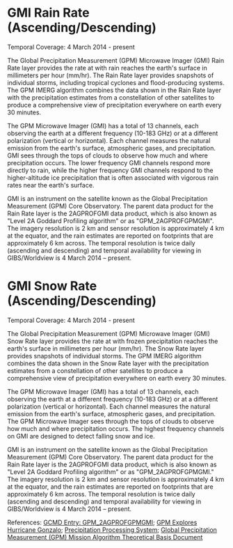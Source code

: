 # GMI Rain Rate (Ascending/Descending)
Temporal Coverage: 4 March 2014 - present

The Global Precipitation Measurement (GPM) Microwave Imager (GMI) Rain Rate layer provides the rate at with rain reaches the earth's surface in millimeters per hour (mm/hr). The Rain Rate layer provides snapshots of individual storms, including tropical cyclones and flood-producing systems.  The GPM IMERG algorithm combines the data shown in the Rain Rate layer with the precipitation estimates from a constellation of other satellites to produce a comprehensive view of precipitation everywhere on earth every 30 minutes.

The GPM Microwave Imager (GMI) has a total of 13 channels, each observing the earth at a different frequency (10-183 GHz) or at a different polarization (vertical or horizontal).  Each channel measures the natural emission from the earth's surface, atmospheric gases, and precipitation. GMI sees through the tops of clouds to observe how much and where precipitation occurs.  The lower frequency GMI channels respond more directly to rain, while the higher frequency GMI channels respond to the higher-altitude ice precipitation that is often associated with vigorous rain rates near the earth's surface.

GMI is an instrument on the satellite known as the Global Precipitation Measurement (GPM) Core Observatory. The parent data product for the Rain Rate layer is the 2AGPROFGMI data product, which is also known as "Level 2A Goddard Profiling algorithm" or as "GPM_2AGPROFGPMGMI". The imagery resolution is 2 km and sensor resolution is approximately 4 km at the equator, and the rain estimates are reported on footprints that are approximately 6 km across. The temporal resolution is twice daily (ascending and descending) and temporal availability for viewing in GIBS/Worldview is 4 March 2014 – present.

# GMI Snow Rate (Ascending/Descending)
Temporal Coverage: 4 March 2014 - present

The Global Precipitation Measurement (GPM) Microwave Imager (GMI) Snow Rate layer provides the rate at with frozen precipitation reaches the earth's surface in millimeters per hour (mm/hr). The Snow Rate layer provides snapshots of individual storms. The GPM IMERG algorithm combines the data shown in the Snow Rate layer with the precipitation estimates from a constellation of other satellites to produce a comprehensive view of precipitation everywhere on earth every 30 minutes.

The GPM Microwave Imager (GMI) has a total of 13 channels, each observing the earth at a different frequency (10-183 GHz) or at a different polarization (vertical or horizontal).  Each channel measures the natural emission from the earth's surface, atmospheric gases, and precipitation.  The GPM Microwave Imager sees through the tops of clouds to observe how much and where precipitation occurs.  The highest frequency channels on GMI are designed to detect falling snow and ice.

GMI is an instrument on the satellite known as the Global Precipitation Measurement (GPM) Core Observatory. The parent data product for the Rain Rate layer is the 2AGPROFGMI data product, which is also known as "Level 2A Goddard Profiling algorithm" or as "GPM_2AGPROFGPMGMI." The imagery resolution is 2 km and sensor resolution is approximately 4 km at the equator, and the rain estimates are reported on footprints that are approximately 6 km across. The temporal resolution is twice daily (ascending and descending) and temporal availability for viewing in GIBS/Worldview is 4 March 2014 – present.

References: [GCMD Entry: GPM_2AGPROFGPMGMI](http://gcmd.gsfc.nasa.gov/KeywordSearch/Metadata.do?Portal=GCMD&MetadataType=0&MetadataView=Full&KeywordPath=&EntryId=GES_DISC_GPM_2AGPROFGPMGMI_V03); [GPM Explores Hurricane Gonzalo](https://svs.gsfc.nasa.gov/cgi-bin/details.cgi?aid=4230);
[Precipitation Processing System](http://pps.gsfc.nasa.go); [Global Precipitation Measurement (GPM) Mission Algorithm Theoretical Basis Document](http://rain.atmos.colostate.edu/ATBD/ATBD_GPM_Aug1_2014.pdf)
